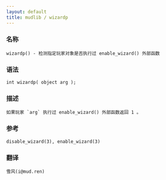 ```yaml
---
layout: default
title: mudlib / wizardp
---
```


### 名称

    wizardp() - 检测指定玩家对象是否执行过 enable_wizard() 外部函数

### 语法

    int wizardp( object arg );

### 描述

    如果玩家 `arg` 执行过 enable_wizard() 外部函数返回 1 。

### 参考

    disable_wizard(3), enable_wizard(3)

### 翻译

    雪风(i@mud.ren)
